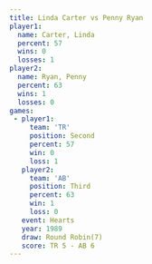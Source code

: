 ```yaml
---
title: Linda Carter vs Penny Ryan
player1:             
  name: Carter, Linda
  percent: 57        
  wins: 0            
  losses: 1          
player2:             
  name: Ryan, Penny  
  percent: 63        
  wins: 1            
  losses: 0          
games:
 - player1:          
     team: 'TR'      
     position: Second
     percent: 57     
     win: 0          
     loss: 1         
   player2:         
     team: 'AB'     
     position: Third
     percent: 63    
     win: 1         
     loss: 0        
   event: Hearts       
   year: 1989          
   draw: Round Robin(7)
   score: TR 5 - AB 6  
---
```

